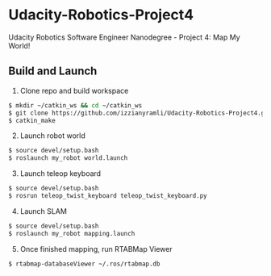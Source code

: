 # Udacity-Robotics-Project4
Udacity Robotics Software Engineer Nanodegree - Project 4: Map My World!


## Build and Launch

1. Clone repo and build workspace
```bash
$ mkdir ~/catkin_ws && cd ~/catkin_ws
$ git clone https://github.com/izzianyramli/Udacity-Robotics-Project4.git src
$ catkin_make
```

2. Launch robot world
```bash
$ source devel/setup.bash
$ roslaunch my_robot world.launch
```

3. Launch teleop keyboard
```bash
$ source devel/setup.bash
$ rosrun teleop_twist_keyboard teleop_twist_keyboard.py
```

4. Launch SLAM
```bash
$ source devel/setup.bash
$ roslaunch my_robot mapping.launch
```

5. Once finished mapping, run RTABMap Viewer
```bash
$ rtabmap-databaseViewer ~/.ros/rtabmap.db
```
